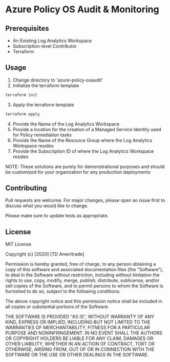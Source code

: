 # Azure Policy OS Audit & Monitoring

## Prerequisites

* An Existing Log Analytics Workspace
* Subscription-level Contributor
* Terraform

## Usage

1. Change directory to 'azure-policy-osaudit'
2. Initialize the terraform template
```bash
terraform init
```
3. Apply the terraform template
```bash
terraform apply
```
4. Provide the Name of the Log Analytics Workspace
5. Provide a location for the creation of a Managed Service Identity used for Policy remediation tasks
6. Provide the Name of the Resource Group where the Log Analytics Workspace resides
7. Provide the Subscription ID of where the Log Analytics Workspace resides

NOTE: These solutions are purely for demonstrational purposes and should be customized for your organization for any production deployments

## Contributing
Pull requests are welcome. For major changes, please open an issue first to discuss what you would like to change.

Please make sure to update tests as appropriate.

## License

MIT License

Copyright (c) [2020] [TD Ameritrade]

Permission is hereby granted, free of charge, to any person obtaining a copy
of this software and associated documentation files (the "Software"), to deal
in the Software without restriction, including without limitation the rights
to use, copy, modify, merge, publish, distribute, sublicense, and/or sell
copies of the Software, and to permit persons to whom the Software is
furnished to do so, subject to the following conditions:

The above copyright notice and this permission notice shall be included in all
copies or substantial portions of the Software.

THE SOFTWARE IS PROVIDED "AS IS", WITHOUT WARRANTY OF ANY KIND, EXPRESS OR
IMPLIED, INCLUDING BUT NOT LIMITED TO THE WARRANTIES OF MERCHANTABILITY,
FITNESS FOR A PARTICULAR PURPOSE AND NONINFRINGEMENT. IN NO EVENT SHALL THE
AUTHORS OR COPYRIGHT HOLDERS BE LIABLE FOR ANY CLAIM, DAMAGES OR OTHER
LIABILITY, WHETHER IN AN ACTION OF CONTRACT, TORT OR OTHERWISE, ARISING FROM,
OUT OF OR IN CONNECTION WITH THE SOFTWARE OR THE USE OR OTHER DEALINGS IN THE
SOFTWARE.